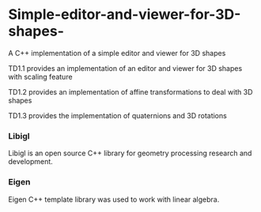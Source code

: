 # Simple-editor-and-viewer-for-3D-shapes-
A C++ implementation of a simple editor and viewer for 3D shapes

TD1.1 provides an implementation of an editor and viewer for 3D shapes with scaling feature

TD1.2 provides an implementation of affine transformations to deal with 3D shapes

TD1.3 provides the implementation of quaternions and 3D rotations

### Libigl
Libigl is an open source C++ library for geometry processing research and development.

### Eigen 
Eigen C++ template library was used to work with linear algebra.

